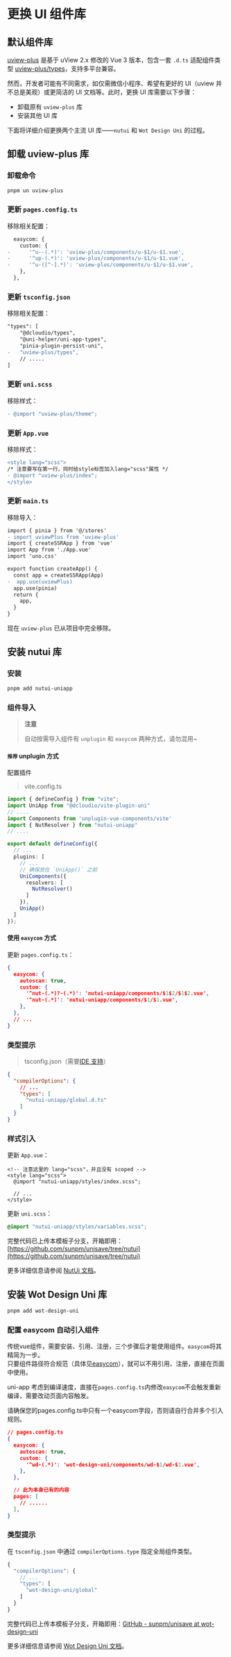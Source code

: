 # 更换 UI 组件库

## 默认组件库

[uview-plus](https://github.com/ijry/uview-plus) 是基于 uView 2.x 修改的 Vue 3 版本，包含一套 `.d.ts` 适配组件类型 [uview-plus/types](https://github.com/ijry/uview-plus/tree/master/src/uni_modules/uview-plus/types)，支持多平台兼容。

然而，开发者可能有不同需求，如仅需微信小程序、希望有更好的 UI（uview 并不总是美观）或更简洁的 UI 文档等。此时，更换 UI 库需要以下步骤：

- 卸载原有 `uview-plus` 库
- 安装其他 UI 库

下面将详细介绍更换两个主流 UI 库——`nutui` 和 `Wot Design Uni` 的过程。

## 卸载 uview-plus 库

### 卸载命令

```bash
pnpm un uview-plus
```

### 更新 `pages.config.ts`
移除相关配置：
```diff
  easycom: {
    custom: {
-      '^u--(.*)': 'uview-plus/components/u-$1/u-$1.vue',
-      '^up-(.*)': 'uview-plus/components/u-$1/u-$1.vue',
-      '^u-([^-].*)': 'uview-plus/components/u-$1/u-$1.vue',
    },
  },
```

### 更新 `tsconfig.json`
移除相关配置：
```diff
"types": [
    "@dcloudio/types",
    "@uni-helper/uni-app-types",
    "pinia-plugin-persist-uni",
-   "uview-plus/types",
    // .....
]
```

### 更新 `uni.scss`
移除样式：
```diff
- @import "uview-plus/theme";
```

### 更新 `App.vue`
移除样式：
```diff
<style lang="scss">
/* 注意要写在第一行，同时给style标签加入lang="scss"属性 */
- @import "uview-plus/index";
</style>
```

### 更新 `main.ts`
移除导入：
```diff
import { pinia } from '@/stores'
- import uviewPlus from 'uview-plus'
import { createSSRApp } from 'vue'
import App from './App.vue'
import 'uno.css'

export function createApp() {
  const app = createSSRApp(App)
-  app.use(uviewPlus)
  app.use(pinia)
  return {
    app,
  }
}

```

现在 `uview-plus` 已从项目中完全移除。

## 安装 nutui 库
### 安装
```bash
pnpm add nutui-uniapp
```

### 组件导入
> **注意**
>
> 自动按需导入组件有 `unplugin` 和 `easycom` 两种方式，请勿混用~
>

#### `推荐` unplugin 方式
配置插件

> vite.config.ts
>

```typescript
import { defineConfig } from "vite";
import UniApp from "@dcloudio/vite-plugin-uni"
// ....
import Components from 'unplugin-vue-components/vite'
import { NutResolver } from "nutui-uniapp"
// ....

export default defineConfig({
  // ...
  plugins: [
    // ...
    // 确保放在 `UniApp()` 之前
    UniComponents({
      resolvers: [
        NutResolver()
      ]
    }),
    UniApp()
  ]
});
```

#### 使用 `easycom` 方式
更新 `pages.config.ts`：

```json
{
  easycom: {
    autoscan: true,
    custom: {
      '^nut-(.*)?-(.*)': 'nutui-uniapp/components/$1$2/$1$2.vue',
      '^nut-(.*)': 'nutui-uniapp/components/$1/$1.vue',
    },
  },
  // ...
}
```


### 类型提示

> tsconfig.json（需要[IDE 支持](https://cn.vuejs.org/guide/typescript/overview.html#ide-support)）

```json
{
  "compilerOptions": {
    // ...
    "types": [
      "nutui-uniapp/global.d.ts"
    ]
  }
}
```

### 样式引入
更新 `App.vue`：

```vue
<!-- 注意这里的 lang="scss"，并且没有 scoped -->
<style lang="scss">
  @import "nutui-uniapp/styles/index.scss";

  // ...
</style>
```

更新 `uni.scss`：
```css
@import "nutui-uniapp/styles/variables.scss";
```

完整代码已上传本模板子分支，开箱即用：[https://github.com/sunpm/unisave/tree/nutui](https://github.com/sunpm/unisave/tree/nutui)

更多详细信息请参阅 [NutUi 文档](https://nutui-uniapp.netlify.app/guide/quick-start.html)。


## 安装 Wot Design Uni 库
```bash
pnpm add wot-design-uni
```
### 配置 easycom 自动引入组件

传统vue组件，需要安装、引用、注册，三个步骤后才能使用组件。`easycom`将其精简为一步。  
只要组件路径符合规范（具体见[easycom](https://uniapp.dcloud.net.cn/collocation/pages.html#easycom)），就可以不用引用、注册，直接在页面中使用。


uni-app 考虑到编译速度，直接在`pages.config.ts`内修改`easycom`不会触发重新编译，需要改动页面内容触发。 

请确保您的pages.config.ts中只有一个easycom字段，否则请自行合并多个引入规则。

```json
// pages.config.ts
{
  easycom: {
    autoscan: true,
    custom: {
      '^wd-(.*)': 'wot-design-uni/components/wd-$1/wd-$1.vue',
    },
  },

  // 此为本身已有的内容
  pages: [
    // ......
  ],
}
```

### 类型提示
在 `tsconfig.json` 中通过 `compilerOptions.type` 指定全局组件类型。

```typescript
{
  "compilerOptions": {
    // ...
    "types": [
      "wot-design-uni/global"
    ]
  }
}
```

完整代码已上传本模板子分支，开箱即用：[GitHub - sunpm/unisave at wot-design-uni](https://github.com/sunpm/unisave/tree/wot-design-uni)

更多详细信息请参阅 [Wot Design Uni 文档](https://wot-design-uni.netlify.app/guide/quick-use.html)。
